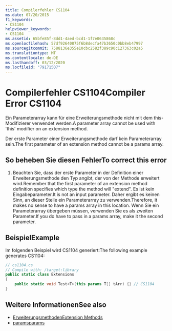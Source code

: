 ```yaml
---
title: Compilerfehler CS1104
ms.date: 07/20/2015
f1_keywords:
- CS1104
helpviewer_keywords:
- CS1104
ms.assetid: 65bfe85f-8dd1-4aed-bcd1-1f7e0635868c
ms.openlocfilehash: 57df92640875f6b8decfa47b3650c0bb8eb47997
ms.sourcegitcommit: 7588136e355e10cbc2582f389c90c127363c02a5
ms.translationtype: MT
ms.contentlocale: de-DE
ms.lasthandoff: 03/12/2020
ms.locfileid: "79171507"
---
```

# <a name="compiler-error-cs1104"></a><span data-ttu-id="6f0e5-102">Compilerfehler CS1104</span><span class="sxs-lookup"><span data-stu-id="6f0e5-102">Compiler Error CS1104</span></span>
<span data-ttu-id="6f0e5-103">Ein Parameterarray kann für eine Erweiterungsmethode nicht mit dem this-Modifizierer verwendet werden.</span><span class="sxs-lookup"><span data-stu-id="6f0e5-103">A parameter array cannot be used with 'this' modifier on an extension method.</span></span>  
  
 <span data-ttu-id="6f0e5-104">Der erste Parameter einer Erweiterungsmethode darf kein Parameterarray sein.</span><span class="sxs-lookup"><span data-stu-id="6f0e5-104">The first parameter of an extension method cannot be a params array.</span></span>  
  
## <a name="to-correct-this-error"></a><span data-ttu-id="6f0e5-105">So beheben Sie diesen Fehler</span><span class="sxs-lookup"><span data-stu-id="6f0e5-105">To correct this error</span></span>  
  
1. <span data-ttu-id="6f0e5-106">Beachten Sie, dass der erste Parameter in der Definition einer Erweiterungsmethode den Typ angibt, der von der Methode erweitert wird.</span><span class="sxs-lookup"><span data-stu-id="6f0e5-106">Remember that the first parameter of an extension method definition specifies which type the method will "extend".</span></span> <span data-ttu-id="6f0e5-107">Es ist kein Eingabeparameter.</span><span class="sxs-lookup"><span data-stu-id="6f0e5-107">It is not an input parameter.</span></span> <span data-ttu-id="6f0e5-108">Daher ergibt es keinen Sinn, an dieser Stelle ein Parameterarray zu verwenden.</span><span class="sxs-lookup"><span data-stu-id="6f0e5-108">Therefore, it makes no sense to have a params array in this location.</span></span> <span data-ttu-id="6f0e5-109">Wenn Sie ein Parameterarray übergeben müssen, verwenden Sie es als zweiten Parameter.</span><span class="sxs-lookup"><span data-stu-id="6f0e5-109">If you do have to pass in a params array, make it the second parameter.</span></span>  
  
## <a name="example"></a><span data-ttu-id="6f0e5-110">Beispiel</span><span class="sxs-lookup"><span data-stu-id="6f0e5-110">Example</span></span>  
 <span data-ttu-id="6f0e5-111">Im folgenden Beispiel wird CS1104 generiert:</span><span class="sxs-lookup"><span data-stu-id="6f0e5-111">The following example generates CS1104:</span></span>  
  
```csharp  
// cs1104.cs  
// Compile with: /target:library  
public static class Extensions  
{  
    public static void Test<T>(this params T[] tArr) {} // CS1104  
}
```  
  
## <a name="see-also"></a><span data-ttu-id="6f0e5-112">Weitere Informationen</span><span class="sxs-lookup"><span data-stu-id="6f0e5-112">See also</span></span>

- [<span data-ttu-id="6f0e5-113">Erweiterungsmethoden</span><span class="sxs-lookup"><span data-stu-id="6f0e5-113">Extension Methods</span></span>](../programming-guide/classes-and-structs/extension-methods.md)
- [<span data-ttu-id="6f0e5-114">params</span><span class="sxs-lookup"><span data-stu-id="6f0e5-114">params</span></span>](../language-reference/keywords/params.md)
